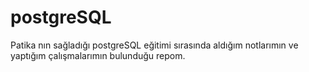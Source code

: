 # postgreSQL
Patika nın sağladığı postgreSQL eğitimi sırasında aldığım notlarımın ve yaptığım çalışmalarımın bulunduğu repom.
